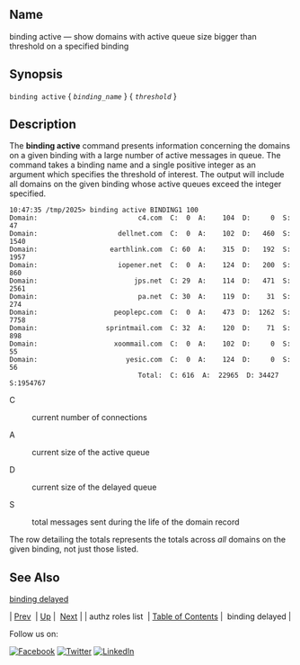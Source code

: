 <a name="console_commands.binding_active"></a>
## Name

binding active — show domains with active queue size bigger than threshold on a specified binding

## Synopsis

`binding active` { *`binding_name`* } { *`threshold`* }

<a name="idp12793024"></a>
## Description

The **binding active**        command presents information concerning the domains on a given binding with a large number of active messages in queue. The command takes a binding name and a single positive integer as an argument which specifies the threshold of interest. The output will include all domains on the given binding whose active queues exceed the integer specified.

```
10:47:35 /tmp/2025> binding active BINDING1 100
Domain:                         c4.com  C:  0  A:    104  D:     0  S:    47
Domain:                    dellnet.com  C:  0  A:    102  D:   460  S:  1540
Domain:                  earthlink.com  C: 60  A:    315  D:   192  S:  1957
Domain:                    iopener.net  C:  0  A:    124  D:   200  S:   860
Domain:                        jps.net  C: 29  A:    114  D:   471  S:  2561
Domain:                         pa.net  C: 30  A:    119  D:    31  S:   274
Domain:                   peoplepc.com  C:  0  A:    473  D:  1262  S:  7758
Domain:                 sprintmail.com  C: 32  A:    120  D:    71  S:   898
Domain:                   xoommail.com  C:  0  A:    102  D:     0  S:    55
Domain:                      yesic.com  C:  0  A:    124  D:     0  S:    56
                                Total:  C: 616  A:  22965  D: 34427  S:1954767
```

<dl class="variablelist">

<dt>C</dt>

<dd>

current number of connections

</dd>

<dt>A</dt>

<dd>

current size of the active queue

</dd>

<dt>D</dt>

<dd>

current size of the delayed queue

</dd>

<dt>S</dt>

<dd>

total messages sent during the life of the domain record

</dd>

</dl>

The row detailing the totals represents the totals across *all* domains on the given binding, not just those listed.

<a name="idp11813424"></a>
## See Also

[binding delayed](console_commands.binding_delayed.php "binding delayed")

| [Prev](console_commands.authz_roles_list.php)  | [Up](console.cmds.ref.php) |  [Next](console_commands.binding_delayed.php) |
| authz roles list  | [Table of Contents](index.php) |  binding delayed |

Follow us on:

[![Facebook](https://support.messagesystems.com/images/icon-facebook.png)](http://www.facebook.com/messagesystems) [![Twitter](https://support.messagesystems.com/images/icon-twitter.png)](http://twitter.com/#!/MessageSystems) [![LinkedIn](https://support.messagesystems.com/images/icon-linkedin.png)](http://www.linkedin.com/company/message-systems)